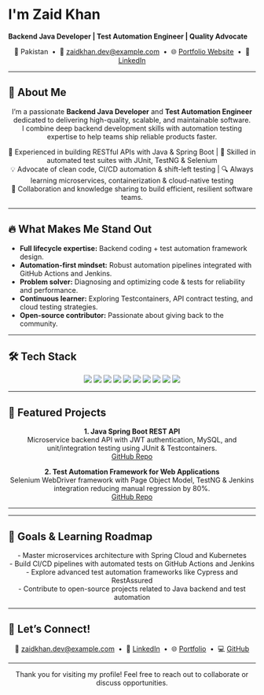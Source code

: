 <p align="center">
  <h1>I'm Zaid Khan</h1>
  <strong>Backend Java Developer | Test Automation Engineer | Quality Advocate</strong>
</p>

<p align="center">
  📍 Pakistan &nbsp;&bull;&nbsp;  
  📧 <a href="mailto:zaidkhan.dev@example.com">zaidkhan.dev@example.com</a> &nbsp;&bull;&nbsp;  
  🌐 <a href="https://your-portfolio-link.com">Portfolio Website</a> &nbsp;&bull;&nbsp;  
  🔗 <a href="https://linkedin.com/in/your-profile">LinkedIn</a>
</p>

---

## 🚀 About Me

<p align="center">
I’m a passionate <strong>Backend Java Developer</strong> and <strong>Test Automation Engineer</strong> dedicated to delivering high-quality, scalable, and maintainable software.<br>
I combine deep backend development skills with automation testing expertise to help teams ship reliable products faster.
</p>

<p align="center">
🎯 Experienced in building RESTful APIs with Java & Spring Boot | 🧪 Skilled in automated test suites with JUnit, TestNG & Selenium<br>
💡 Advocate of clean code, CI/CD automation & shift-left testing | 🔍 Always learning microservices, containerization & cloud-native testing<br>
🤝 Collaboration and knowledge sharing to build efficient, resilient software teams.
</p>

---

## 🔥 What Makes Me Stand Out

<ul>
  <li><strong>Full lifecycle expertise:</strong> Backend coding + test automation framework design.</li>
  <li><strong>Automation-first mindset:</strong> Robust automation pipelines integrated with GitHub Actions and Jenkins.</li>
  <li><strong>Problem solver:</strong> Diagnosing and optimizing code & tests for reliability and performance.</li>
  <li><strong>Continuous learner:</strong> Exploring Testcontainers, API contract testing, and cloud testing strategies.</li>
  <li><strong>Open-source contributor:</strong> Passionate about giving back to the community.</li>
</ul>

---

## 🛠️ Tech Stack

<p align="center">
  <img src="https://img.shields.io/badge/Java-ED8B00?style=for-the-badge&logo=java&logoColor=white" />
  <img src="https://img.shields.io/badge/Spring%20Boot-6DB33F?style=for-the-badge&logo=spring-boot&logoColor=white" />
  <img src="https://img.shields.io/badge/JUnit-25A162?style=for-the-badge&logo=junit5&logoColor=white" />
  <img src="https://img.shields.io/badge/Selenium-43B02A?style=for-the-badge&logo=selenium&logoColor=white" />
  <img src="https://img.shields.io/badge/TestNG-FF0000?style=for-the-badge" />
  <img src="https://img.shields.io/badge/MySQL-00758F?style=for-the-badge&logo=mysql&logoColor=white" />
  <img src="https://img.shields.io/badge/MongoDB-4EA94B?style=for-the-badge&logo=mongodb&logoColor=white" />
  <img src="https://img.shields.io/badge/Docker-2496ED?style=for-the-badge&logo=docker&logoColor=white" />
  <img src="https://img.shields.io/badge/GitHub_Actions-2088FF?style=for-the-badge&logo=github-actions&logoColor=white" />
  <img src="https://img.shields.io/badge/Jenkins-D24939?style=for-the-badge&logo=jenkins&logoColor=white" />
</p>

---

## 📂 Featured Projects

<p align="center">
  <strong>1. Java Spring Boot REST API</strong><br>
  Microservice backend API with JWT authentication, MySQL, and unit/integration testing using JUnit & Testcontainers.<br>
  <a href="https://github.com/your-github-username/project1">GitHub Repo</a>
</p>

<p align="center">
  <strong>2. Test Automation Framework for Web Applications</strong><br>
  Selenium WebDriver framework with Page Object Model, TestNG & Jenkins integration reducing manual regression by 80%.<br>
  <a href="https://github.com/your-github-username/test-automation-framework">GitHub Repo</a>
</p>

---

---

## 🎯 Goals & Learning Roadmap

<p align="center">
- Master microservices architecture with Spring Cloud and Kubernetes<br>
- Build CI/CD pipelines with automated tests on GitHub Actions and Jenkins<br>
- Explore advanced test automation frameworks like Cypress and RestAssured<br>
- Contribute to open-source projects related to Java backend and test automation
</p>

---

## 🤝 Let’s Connect!

<p align="center">
  📧 <a href="mailto:zaidkhan.dev@example.com">zaidkhan.dev@example.com</a> &nbsp;&bull;&nbsp;  
  🔗 <a href="https://linkedin.com/in/your-profile">LinkedIn</a> &nbsp;&bull;&nbsp;  
  🌐 <a href="https://your-portfolio-link.com">Portfolio</a> &nbsp;&bull;&nbsp;  
  💻 <a href="https://github.com/your-github-username">GitHub</a>
</p>

---

<p align="center">
  Thank you for visiting my profile! Feel free to reach out to collaborate or discuss opportunities.
</p>
